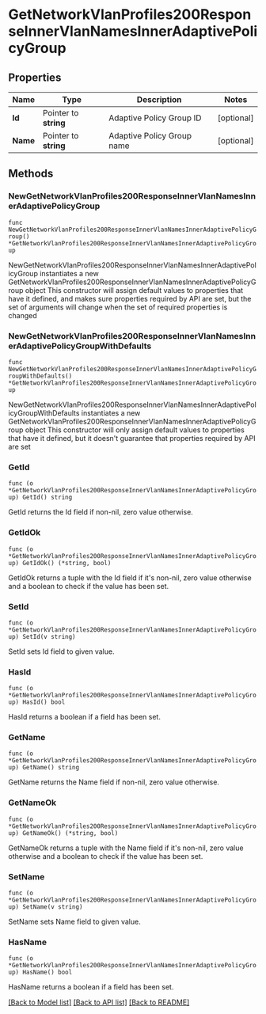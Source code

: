 # GetNetworkVlanProfiles200ResponseInnerVlanNamesInnerAdaptivePolicyGroup

## Properties

Name | Type | Description | Notes
------------ | ------------- | ------------- | -------------
**Id** | Pointer to **string** | Adaptive Policy Group ID | [optional] 
**Name** | Pointer to **string** | Adaptive Policy Group name | [optional] 

## Methods

### NewGetNetworkVlanProfiles200ResponseInnerVlanNamesInnerAdaptivePolicyGroup

`func NewGetNetworkVlanProfiles200ResponseInnerVlanNamesInnerAdaptivePolicyGroup() *GetNetworkVlanProfiles200ResponseInnerVlanNamesInnerAdaptivePolicyGroup`

NewGetNetworkVlanProfiles200ResponseInnerVlanNamesInnerAdaptivePolicyGroup instantiates a new GetNetworkVlanProfiles200ResponseInnerVlanNamesInnerAdaptivePolicyGroup object
This constructor will assign default values to properties that have it defined,
and makes sure properties required by API are set, but the set of arguments
will change when the set of required properties is changed

### NewGetNetworkVlanProfiles200ResponseInnerVlanNamesInnerAdaptivePolicyGroupWithDefaults

`func NewGetNetworkVlanProfiles200ResponseInnerVlanNamesInnerAdaptivePolicyGroupWithDefaults() *GetNetworkVlanProfiles200ResponseInnerVlanNamesInnerAdaptivePolicyGroup`

NewGetNetworkVlanProfiles200ResponseInnerVlanNamesInnerAdaptivePolicyGroupWithDefaults instantiates a new GetNetworkVlanProfiles200ResponseInnerVlanNamesInnerAdaptivePolicyGroup object
This constructor will only assign default values to properties that have it defined,
but it doesn't guarantee that properties required by API are set

### GetId

`func (o *GetNetworkVlanProfiles200ResponseInnerVlanNamesInnerAdaptivePolicyGroup) GetId() string`

GetId returns the Id field if non-nil, zero value otherwise.

### GetIdOk

`func (o *GetNetworkVlanProfiles200ResponseInnerVlanNamesInnerAdaptivePolicyGroup) GetIdOk() (*string, bool)`

GetIdOk returns a tuple with the Id field if it's non-nil, zero value otherwise
and a boolean to check if the value has been set.

### SetId

`func (o *GetNetworkVlanProfiles200ResponseInnerVlanNamesInnerAdaptivePolicyGroup) SetId(v string)`

SetId sets Id field to given value.

### HasId

`func (o *GetNetworkVlanProfiles200ResponseInnerVlanNamesInnerAdaptivePolicyGroup) HasId() bool`

HasId returns a boolean if a field has been set.

### GetName

`func (o *GetNetworkVlanProfiles200ResponseInnerVlanNamesInnerAdaptivePolicyGroup) GetName() string`

GetName returns the Name field if non-nil, zero value otherwise.

### GetNameOk

`func (o *GetNetworkVlanProfiles200ResponseInnerVlanNamesInnerAdaptivePolicyGroup) GetNameOk() (*string, bool)`

GetNameOk returns a tuple with the Name field if it's non-nil, zero value otherwise
and a boolean to check if the value has been set.

### SetName

`func (o *GetNetworkVlanProfiles200ResponseInnerVlanNamesInnerAdaptivePolicyGroup) SetName(v string)`

SetName sets Name field to given value.

### HasName

`func (o *GetNetworkVlanProfiles200ResponseInnerVlanNamesInnerAdaptivePolicyGroup) HasName() bool`

HasName returns a boolean if a field has been set.


[[Back to Model list]](../README.md#documentation-for-models) [[Back to API list]](../README.md#documentation-for-api-endpoints) [[Back to README]](../README.md)


